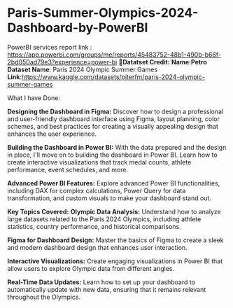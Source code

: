 # Paris-Summer-Olympics-2024-Dashboard-by-PowerBI
PowerBI services report link : https://app.powerbi.com/groups/me/reports/45483752-48b1-490b-b66f-2bd050ad79e3?experience=power-bi
📑**Datatset Credit:**
**Name:Petro**
**Dataset Name**: Paris 2024 Olympic Summer Games
**Link**:https://www.kaggle.com/datasets/piterfm/paris-2024-olympic-summer-games


What I have Done:

**Designing the Dashboard in Figma:** Discover how to design a professional and user-friendly dashboard interface using Figma, layout planning, color schemes, and best practices for creating a visually appealing design that enhances the user experience.

**Building the Dashboard in Power BI:** With the data prepared and the design in place, I'll move on to building the dashboard in Power BI. Learn how to create interactive visualizations that track medal counts, athlete performance, event schedules, and more.

**Advanced Power BI Features:** Explore advanced Power BI functionalities, including DAX for complex calculations, Power Query for data transformation, and custom visuals to make your dashboard stand out.

**Key Topics Covered:**
**Olympic Data Analysis:** Understand how to analyze large datasets related to the Paris 2024 Olympics, including athlete statistics, country performance, and historical comparisons.


**Figma for Dashboard Design:** Master the basics of Figma to create a sleek and modern dashboard design that enhances user interaction.

**Interactive Visualizations:** Create engaging visualizations in Power BI that allow users to explore Olympic data from different angles.

**Real-Time Data Updates:** Learn how to set up your dashboard to automatically update with new data, ensuring that it remains relevant throughout the Olympics.
